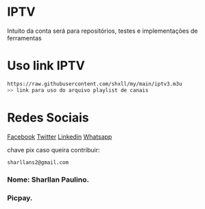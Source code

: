 # IPTV #
Intuito da conta será para repositórios, testes e implementações de ferramentas

# Uso link IPTV
```bash
https://raw.githubusercontent.com/shxll/my/main/iptv3.m3u
>> link para uso do arquivo playlist de canais
```

# Redes Sociais
[Facebook](https://www.facebook.com/Shall777)
[Twitter](https://twitter.com/sharllanp)
[Linkedin](https://br.linkedin.com/in/sharllan-paulino)
[Whatsapp](https://wa.me/+5592981325925)

chave pix caso queira contribuir:
```bash
sharllans2@gmail.com
```
### Nome: Sharllan Paulino.
### Picpay.
